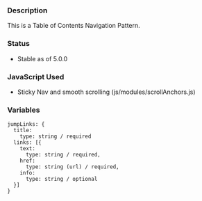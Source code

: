 ### Description
This is a Table of Contents Navigation Pattern.

### Status
* Stable as of 5.0.0

### JavaScript Used
* Sticky Nav and smooth scrolling (js/modules/scrollAnchors.js)

### Variables
~~~
jumpLinks: {
  title: 
    type: string / required
  links: [{
    text: 
      type: string / required,
    href: 
      type: string (url) / required,
    info: 
      type: string / optional
  }]
}
~~~
